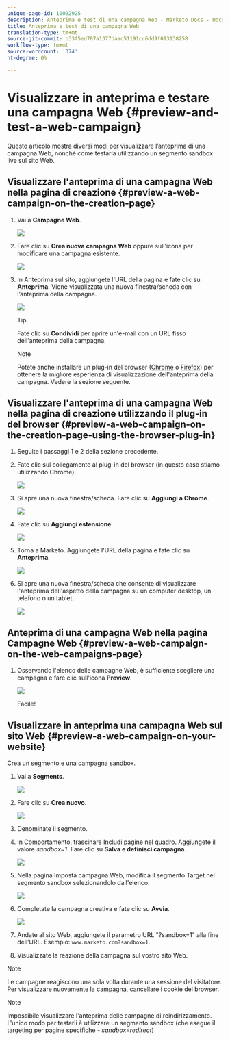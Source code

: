 ```yaml
---
unique-page-id: 10092925
description: Anteprima e test di una campagna Web - Marketo Docs - Documentazione prodotto
title: Anteprima e test di una campagna Web
translation-type: tm+mt
source-git-commit: b33f5ed707a1377daad51191cc6dd9f093138258
workflow-type: tm+mt
source-wordcount: '374'
ht-degree: 0%

---
```



# Visualizzare in anteprima e testare una campagna Web {#preview-and-test-a-web-campaign}

Questo articolo mostra diversi modi per visualizzare l’anteprima di una campagna Web, nonché come testarla utilizzando un segmento sandbox live sul sito Web.

## Visualizzare l&#39;anteprima di una campagna Web nella pagina di creazione {#preview-a-web-campaign-on-the-creation-page}

1. Vai a **Campagne Web**.

   ![](assets/image2016-8-18-15-3a59-3a35.png)

1. Fare clic su **Crea nuova campagna Web** oppure sull&#39;icona per modificare una campagna esistente.

   ![](assets/create-new-or-edit-web-campaign.png)

1. In Anteprima sul sito, aggiungete l&#39;URL della pagina e fate clic su **Anteprima**. Viene visualizzata una nuova finestra/scheda con l’anteprima della campagna.

   ![](assets/three-1.png)

   >[!TIP]
   >
   >Fate clic su **Condividi** per aprire un&#39;e-mail con un URL fisso dell&#39;anteprima della campagna.

   >[!NOTE]
   >
   >Potete anche installare un plug-in del browser ([Chrome](https://chrome.google.com/webstore/detail/marketo-web-personalizati/ldiddonjplchallbngbccbfdfeldohkj) o [Firefox](https://rtp-static.marketo.com/rtp/libs/mwp-0.0.0.8.xpi)) per ottenere la migliore esperienza di visualizzazione dell&#39;anteprima della campagna. Vedere la sezione seguente.

## Visualizzare l&#39;anteprima di una campagna Web nella pagina di creazione utilizzando il plug-in del browser {#preview-a-web-campaign-on-the-creation-page-using-the-browser-plug-in}

1. Seguite i passaggi 1 e 2 della sezione precedente.

1. Fate clic sul collegamento al plug-in del browser (in questo caso stiamo utilizzando Chrome).

   ![](assets/4-1.png)

1. Si apre una nuova finestra/scheda. Fare clic su **Aggiungi a Chrome**.

   ![](assets/five.png)

1. Fate clic su **Aggiungi estensione**.

   ![](assets/six.png)

1. Torna a Marketo. Aggiungete l&#39;URL della pagina e fate clic su **Anteprima**.

   ![](assets/seven.png)

1. Si apre una nuova finestra/scheda che consente di visualizzare l&#39;anteprima dell&#39;aspetto della campagna su un computer desktop, un telefono o un tablet.

   ![](assets/campaign-preview.png)

## Anteprima di una campagna Web nella pagina Campagne Web {#preview-a-web-campaign-on-the-web-campaigns-page}

1. Osservando l&#39;elenco delle campagne Web, è sufficiente scegliere una campagna e fare clic sull&#39;icona **Preview**.

   ![](assets/web-campaigns-1-preview-hand.png)

   Facile!

## Visualizzare in anteprima una campagna Web sul sito Web {#preview-a-web-campaign-on-your-website}

Crea un segmento e una campagna sandbox.

1. Vai a **Segments**.

   ![](assets/new-dropdown-segments-hand.jpg)

1. Fare clic su **Crea nuovo**.

   ![](assets/image2015-9-10-10-3a42-3a39.png)

1. Denominate il segmento.

1. In Comportamento, trascinare Includi pagine nel quadro. Aggiungete il valore *sandbox=1*. Fare clic su **Salva e definisci campagna**.

   ![](assets/segment.png)

1. Nella pagina Imposta campagna Web, modifica il segmento Target nel segmento sandbox selezionandolo dall&#39;elenco.

   ![](assets/set-web-campaign-target-segment.jpg)

1. Completate la campagna creativa e fate clic su **Avvia**.

   ![](assets/click-launch.jpg)

1. Andate al sito Web, aggiungete il parametro URL &quot;?sandbox=1&quot; alla fine dell’URL. Esempio: `www.marketo.com?sandbox=1`.

1. Visualizzate la reazione della campagna sul vostro sito Web.

>[!NOTE]
>
>Le campagne reagiscono una sola volta durante una sessione del visitatore. Per visualizzare nuovamente la campagna, cancellare i cookie del browser.

>[!NOTE]
>
>Impossibile visualizzare l&#39;anteprima delle campagne di reindirizzamento. L&#39;unico modo per testarli è utilizzare un segmento sandbox (che esegue il targeting per pagine specifiche - *sandbox=redirect*)
